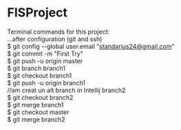 # FISProject
Terminal commands for this project:   
...after configuration (git and ssh)  
$ git config --global user.email "standarius24@gmail.com"  
$ git commit -m "First Try"  
$ git push -u origin master  
$ git branch branch1  
$ git checkout branch1  
$ git push -u origin branch1  
//am creat un alt branch in Intellij branch2  
$ git checkout branch2  
$ git merge branch1  
$ git checkout master  
$ git merge branch2  
